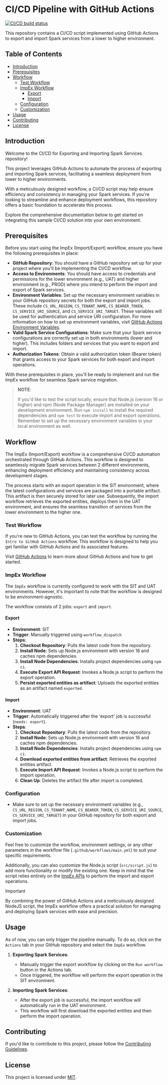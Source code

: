# CI/CD Pipeline with GitHub Actions

[![CI/CD build status][ci-img]][ci-url]

This repository contains a CI/CD script implemented using GitHub Actions to export
and import Spark services from a lower to higher environment.

## Table of Contents

- [Introduction](#introduction)
- [Prerequisites](#prerequisites)
- [Workflow](#workflow)
  - [Test Workflow](#test-workflow)
  - [ImpEx Workflow](#impex-workflow)
    - [Export](#export)
    - [Import](#import)
  - [Configuration](#configuration)
  - [Customization](#customization)
- [Usage](#usage)
- [Contributing](#contributing)
- [License](#license)

## Introduction

Welcome to the CI/CD for Exporting and Importing Spark Services repository!

This project leverages GitHub Actions to automate the process of exporting and
importing Spark services, facilitating a seamless deployment from lower to higher
environments.

With a meticulously designed workflow, a CI/CD script may help ensure efficiency
and consistency in managing your Spark services. If you're looking to streamline
and enhance deployment workflows, this repository offers a basic foundation to
accelerate this process.

Explore the comprehensive documentation below to get started on integrating this
sample CI/CD solution into your own environment.

## Prerequisites

Before you start using the ImpEx (Import/Export) workflow, ensure you have the
following prerequisites in place:

- **GitHub Repository**: You should have a GitHub repository set up for your
  project where you'll be implementing the CI/CD workflow.
- **Access to Environments**: You should have access to credentials and permissions
  for the lower environment (e.g., UAT) and higher environment (e.g., PROD) where
  you intend to perform the import and export of Spark services.
- **Environment Variables**: Set up the necessary environment variables in your
  GitHub repository secrets for both the export and import jobs. These include
  `CS_URL_REGION`, `CS_TENANT_NAME`, `CS_BEARER_TOKEN`, `CS_SERVICE_URI_SOURCE`,
  and `CS_SERVICE_URI_TARGET`. These variables will be used for authentication and
  service URI configuration. For more information on how to set up environment
  variables, visit [GitHub Actions Environment Variables][gha-envars].
- **Valid Spark Service Configurations**: Make sure that your Spark service
  configurations are correctly set up in both environments (lower and higher).
  This includes folders and services that you want to export and import.
- **Authorization Tokens**: Obtain a valid authorization token (Bearer token) that
  grants access to your Spark services for both export and import operations.

With these prerequisites in place, you'll be ready to implement and run the ImpEx
workflow for seamless Spark service migration.

> **NOTE**:
>
> If you'd like to test the script locally, ensure that Node.js (version 16 or higher)
> and npm (Node Package Manager) are installed on your development environment.
> Run `npm install` to install the required dependencies and `npm test` to execute
> import and export operations. Remember to set up the necessary environment variables
> in your local environment as well.

## Workflow

The ImpEx (Import/Export) workflow is a comprehensive CI/CD automation orchestrated
through GitHub Actions. This workflow is designed to seamlessly migrate Spark
services between 2 different environments, enhancing deployment efficiency and
maintaining consistency across development stages.

The process starts with an export operation in the SIT environment, where the
latest configurations and services are packaged into a portable artifact. This
artifact is then securely stored for later use. Subsequently, the import workflow
retrieves the exported entities, deploys them in the UAT environment, and ensures
the seamless transition of services from the lower environment to the higher one.

### Test Workflow

If you're new to GitHub Actions, you can test the workflow by running the
`Intro to GitHub Actions` workflow. This workflow is designed to help you get
familiar with GitHub Actions and its associated features.

Visit [GitHub Actions](https://docs.github.com/en/actions/quickstart) to learn
more about GitHub Actions and how to get started.

### ImpEx Workflow

The `ImpEx` workflow is currently configured to work with the SIT and UAT environments.
However, it's important to note that the workflow is designed to be environment-agnostic.

The workflow consists of 2 jobs: `export` and `import`.

#### Export

- **Environment**: SIT
- **Trigger**: Manually triggered using `workflow_dispatch`
- **Steps**:
  1. **Checkout Repository**: Pulls the latest code from the repository.
  2. **Install Node**: Sets up Node.js environment with version 16 and caches npm dependencies.
  3. **Install Node Dependencies**: Installs project dependencies using `npm ci`.
  4. **Execute Export API Request**: Invokes a Node.js script to perform the export operation.
  5. **Persist exported entities as artifact**: Uploads the exported entities as
  an artifact named `exported`.

#### Import

- **Environment**: UAT
- **Trigger**: Automatically triggered after the 'export' job is successful (`needs: export`).
- **Steps**:
  1. **Checkout Repository**: Pulls the latest code from the repository.
  2. **Install Node**: Sets up Node.js environment with version 16 and caches npm dependencies.
  3. **Install Node Dependencies**: Installs project dependencies using `npm ci`.
  4. **Download exported entities from artifact**: Retrieves the exported entities artifact.
  5. **Execute Import API Request**: Invokes a Node.js script to perform the import operation.
  6. **Clean Up**: Deletes the artifact file after import is completed.

### Configuration

- Make sure to set up the necessary environment variables (e.g., `CS_URL_REGION`,
`CS_TENANT_NAME`, `CS_BEARER_TOKEN`, `CS_SERVICE_URI_SOURCE`, `CS_SERVICE_URI_TARGET`)
in your GitHub repository for both export and import jobs.

### Customization

Feel free to customize the workflow, environment settings, or any other parameters
in the workflow file (`.github/workflows/main.yml`) to suit your specific requirements.

Additionally, you can also customize the Node.js script (`src/script.js`) to add
more functionality or modify the existing one. Keep in mind that the script relies
entirely on the [ImpEx APIs][impex-apis] to perform the import and export operations.

> [!IMPORTANT]
> By combining the power of GitHub Actions and a meticulously designed NodeJS script,
> the ImpEx workflow offers a practical solution for managing and deploying Spark
> services with ease and precision.

## Usage

As of now, you can only trigger the pipeline manually. To do so, click on the
`Actions` tab in your GitHub repository and select the `ImpEx` workflow.

1. **Exporting Spark Services**:
   - Manually trigger the export workflow by clicking on the `Run workflow` button in the Actions tab.
   - Once triggered, the workflow will perform the export operation in the SIT environment.

2. **Importing Spark Services**:
   - After the export job is successful, the import workflow will automatically run in the UAT environment.
   - This workflow will first download the exported entities and then perform the import operation.

## Contributing

If you'd like to contribute to this project, please follow the
[Contributing Guidelines](CONTRIBUTING.md).

## License

This project is licensed under [MIT](LICENSE).

<!-- References -->
[ci-img]: https://github.com/CoherentCapital/gha-ci-cd/workflows/impex/badge.svg
[ci-url]: https://github.com/coherentCapital/gha-ci-cd/actions/workflows/main.yml
[gha-envars]: https://docs.github.com/en/actions/learn-github-actions/variables
[impex-apis]: https://docs.coherent.global/api-details/impex-apis
